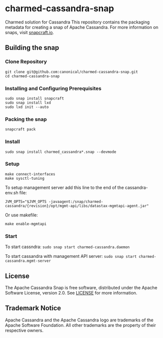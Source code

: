 # charmed-cassandra-snap
Charmed solution for Cassandra
This repository contains the packaging metadata for creating a snap of Apache Cassandra. 
For more information on snaps, visit [snapcraft.io](https://snapcraft.io/).

## Building the snap
### Clone Repository
```
git clone git@github.com:canonical/charmed-cassandra-snap.git
cd charmed-cassandra-snap
```
### Installing and Configuring Prerequisites
```
sudo snap install snapcraft
sudo snap install lxd
sudo lxd init --auto
```
### Packing the snap 
```
snapcraft pack
```

### Install
`sudo snap install charmed_cassandra*.snap --devmode`

### Setup
```
make connect-interfaces
make sysctl-tuning
```

To setup management server add this line to the end of the cassandra-env.sh file:
```
JVM_OPTS="$JVM_OPTS -javaagent:/snap/charmed-cassandra/{revision}/opt/mgmt-api/libs/datastax-mgmtapi-agent.jar"
```
Or use makefile:
```
make enable-mgmtapi
```
### Start
To start cassndra:
`sudo snap start charmed-cassandra.daemon`

To start cassandra with management API server:
`sudo snap start charmed-cassandra.mgmt-server`

## License
The Apache Cassandra Snap is free software, distributed under the Apache Software License, version 2.0. See [LICENSE](https://github.com/canonical/charmed-cassandra-snap/LICENSE) for more information.

## Trademark Notice
Apache Cassandra and the Apache Cassandra logo are trademarks of the Apache Software Foundation. All other trademarks are the property of their respective owners.

